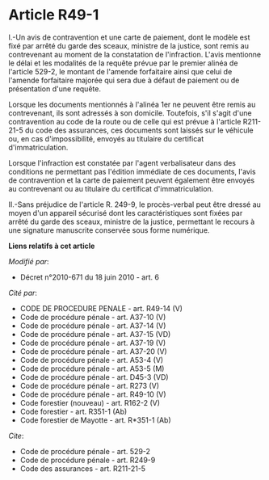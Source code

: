 # Article R49-1

I.-Un avis de contravention et une carte de paiement, dont le modèle est fixé par arrêté du garde des sceaux, ministre de la
justice, sont remis au contrevenant au moment de la constatation de l'infraction. L'avis mentionne le délai et les modalités
de la requête prévue par le premier alinéa de l'article 529-2, le montant de l'amende forfaitaire ainsi que celui de l'amende
forfaitaire majorée qui sera due à défaut de paiement ou de présentation d'une requête. 

Lorsque les documents mentionnés à l'alinéa 1er ne peuvent être remis au contrevenant, ils sont adressés à son domicile.
Toutefois, s'il s'agit d'une contravention au code de la route ou de celle qui est prévue à l'article R211-21-5 du code des
assurances, ces documents sont laissés sur le véhicule ou, en cas d'impossibilité, envoyés au titulaire du certificat
d'immatriculation. 

Lorsque l'infraction est constatée par l'agent verbalisateur dans des conditions ne permettant pas l'édition immédiate de ces
documents, l'avis de contravention et la carte de paiement peuvent également être envoyés au contrevenant ou au titulaire du
certificat d'immatriculation. 

II.-Sans préjudice de l'article R. 249-9, le procès-verbal peut être dressé au moyen d'un appareil sécurisé dont les
caractéristiques sont fixées par arrêté du garde des sceaux, ministre de la justice, permettant le recours à une signature
manuscrite conservée sous forme numérique.

**Liens relatifs à cet article**

_Modifié par_:

  - Décret n°2010-671 du 18 juin 2010 - art. 6

_Cité par_:

  - CODE DE PROCEDURE PENALE - art. R49-14 (V)
  - Code de procédure pénale - art. A37-10 (V)
  - Code de procédure pénale - art. A37-14 (V)
  - Code de procédure pénale - art. A37-15 (VD)
  - Code de procédure pénale - art. A37-19 (V)
  - Code de procédure pénale - art. A37-20 (V)
  - Code de procédure pénale - art. A53-4 (V)
  - Code de procédure pénale - art. A53-5 (M)
  - Code de procédure pénale - art. D45-3 (VD)
  - Code de procédure pénale - art. R273 (V)
  - Code de procédure pénale - art. R49-10 (V)
  - Code forestier (nouveau) - art. R162-2 (V)
  - Code forestier - art. R351-1 (Ab)
  - Code forestier de Mayotte - art. R*351-1 (Ab)

_Cite_:

  - Code de procédure pénale - art. 529-2
  - Code de procédure pénale - art. R249-9
  - Code des assurances - art. R211-21-5
